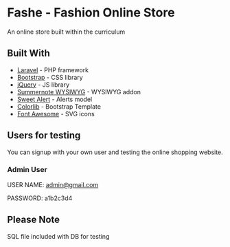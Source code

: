 # Fashe - Fashion Online Store

An online store built within the curriculum

## Built With

* [Laravel](https://laravel.com/) - PHP framework
* [Bootstrap](https://getbootstrap.com/) - CSS library
* [jQuery](https://jquery.com/) - JS library
* [Summernote WYSIWYG](https://summernote.org/) - WYSIWYG addon
* [Sweet Alert](https://sweetalert2.github.io/) - Alerts model
* [Colorlib](https://colorlib.com/wp/template/fashe/) - Bootstrap Template
* [Font Awesome](https://fontawesome.com/) - SVG icons

## Users for testing

You can signup with your own user and testing the online shopping website.

### Admin User

USER NAME: admin@gmail.com

PASSWORD: a1b2c3d4

## Please Note

SQL file included with DB for testing
